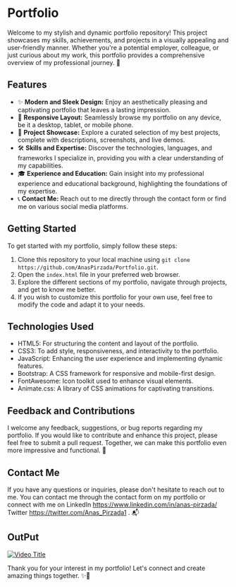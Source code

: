 # Portfolio

Welcome to my stylish and dynamic portfolio repository! This project showcases my skills, achievements, and projects in a visually appealing and user-friendly manner. Whether you're a potential employer, colleague, or just curious about my work, this portfolio provides a comprehensive overview of my professional journey. 🚀

## Features

- ✨ **Modern and Sleek Design:** Enjoy an aesthetically pleasing and captivating portfolio that leaves a lasting impression.
- 📱 **Responsive Layout:** Seamlessly browse my portfolio on any device, be it a desktop, tablet, or mobile phone.
- 💼 **Project Showcase:** Explore a curated selection of my best projects, complete with descriptions, screenshots, and live demos.
- 🛠️ **Skills and Expertise:** Discover the technologies, languages, and frameworks I specialize in, providing you with a clear understanding of my capabilities.
- 🎓 **Experience and Education:** Gain insight into my professional experience and educational background, highlighting the foundations of my expertise.
- 📞 **Contact Me:** Reach out to me directly through the contact form or find me on various social media platforms.

## Getting Started

To get started with my portfolio, simply follow these steps:

1. Clone this repository to your local machine using `git clone https://github.com/AnasPirzada/Portfolio.git`.
2. Open the `index.html` file in your preferred web browser.
3. Explore the different sections of my portfolio, navigate through projects, and get to know me better.
4. If you wish to customize this portfolio for your own use, feel free to modify the code and adapt it to your needs.

## Technologies Used

- HTML5: For structuring the content and layout of the portfolio.
- CSS3: To add style, responsiveness, and interactivity to the portfolio.
- JavaScript: Enhancing the user experience and implementing dynamic features.
- Bootstrap: A CSS framework for responsive and mobile-first design.
- FontAwesome: Icon toolkit used to enhance visual elements.
- Animate.css: A library of CSS animations for captivating transitions.

## Feedback and Contributions

I welcome any feedback, suggestions, or bug reports regarding my portfolio. If you would like to contribute and enhance this project, please feel free to submit a pull request. Together, we can make this portfolio even more impressive and functional. 🙌

## Contact Me

If you have any questions or inquiries, please don't hesitate to reach out to me. You can contact me through the contact form on my portfolio or connect with me on 
LinkedIn https://www.linkedin.com/in/anas-pirzada/
Twitter https://twitter.com/Anas_Pirzada1 . 📬

## OutPut
[![Video Title](https://img.youtube.com/vi/jyjVpw1J8qE/0.jpg)](https://www.youtube.com/watch?v=jyjVpw1J8qE)

Thank you for your interest in my portfolio! Let's connect and create amazing things together. ✨🌟
